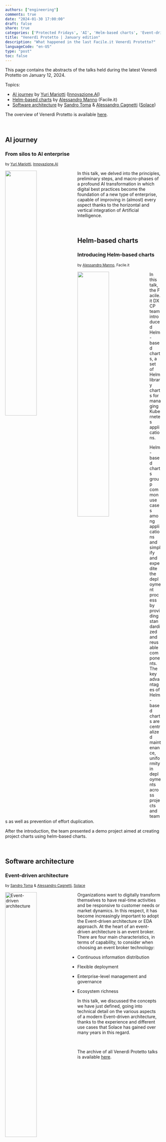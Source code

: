 ```yaml
---
authors: ["engineering"]
comments: true
date: "2024-01-30 17:00:00"
draft: false
share: true
categories: ['Protected Fridays', 'AI', 'Helm-based charts', 'Event-driven architecture']
title: "Venerdì Protetto | January edition"
description: "What happened in the last Facile.it Venerdì Protetto?"
languageCode: "en-US"
type: "post"
toc: false
---
```


This page contains the abstracts of the talks held during the latest Venerdì Protetto on January 12, 2024. 

Topics:

- [AI journey](#ai-journey) by [Yuri Mariotti](https://it.linkedin.com/in/yurimariotti) ([Innovazione.AI](https://innovazione.ai/chi-siamo/))
- [Helm-based charts](#helm-based-charts) by [Alessandro Manno](https://it.linkedin.com/in/alessandro-manno-9888a55a) (Facile.it)
- [Software architecture](#software-architecture) by [Sandro Toma](https://it.linkedin.com/in/sandrotoma68) & [Alessandro Cagnetti](https://it.linkedin.com/in/cagnetti) ([Solace](https://solace.com/))


The overview of Venerdì Protetto is available [here](https://engineering.facile.it/blog/eng/v-protetto/).

<br />

## AI journey

### From silos to AI enterprise

<sup>by [Yuri Mariotti](https://it.linkedin.com/in/yurimariotti), [Innovazione.AI](https://innovazione.ai/chi-siamo/)<sup>

<a href= "/images/venerd%C3%AC_protetto/azienda-ai.png?raw=true" target="_blank"> 
<img align="left" style="width:45%; margin-right: 0.5em" src=/images/venerd%C3%AC_protetto/azienda-ai.png?raw=true" alt="" title="" /> 
</a>

In this talk, we delved into the principles, preliminary steps, and macro-phases of a profound AI transformation in which digital best practices become the foundation of a new type of enterprise, capable of improving in (almost) every aspect thanks to the horizontal and vertical integration of Artificial Intelligence.


<br />

## Helm-based charts

### Introducing Helm-based charts

<sup>by [Alessandro Manno](https://it.linkedin.com/in/alessandro-manno-9888a55a), Facile.it<sup>

<a href= "/images/venerd%C3%AC_protetto/helm-based-charts.png?raw=true" target="_blank"> 
<img align="left" style="width:45%; margin-right: 0.5em" src=/images/venerd%C3%AC_protetto/helm-based-charts.png?raw=true" alt="" title="" /> 
</a>

In this talk, the Facile.it DXCP team introduced Helm-based charts, a set of Helm library charts for managing Kubernetes applications.

Helm-based charts group common use cases among applications and simplify and expedite the deployment process by providing standardized and reusable components. The key advantages of Helm-based charts are centralized maintenance, uniformity in deployments across projects and teams as well as prevention of effort duplication.

After the introduction, the team presented a demo project aimed at creating project charts using helm-based charts.

<br />

## Software architecture

### Event-driven architecture

<sup>by [Sandro Toma](https://it.linkedin.com/in/sandrotoma68) & [Alessandro Cagnetti](https://it.linkedin.com/in/cagnetti), [Solace](https://solace.com/)<sup>

<a href= "/images/venerd%C3%AC_protetto/event-driven-architecture.png?raw=true" target="_blank"> 
<img align="left" style="width:45%; margin-right: 0.5em" src=/images/venerd%C3%AC_protetto/event-driven-architecture.png?raw=true" alt="Event-driven architecture" title="Event-driven architecture" /> 
</a>

Organizations want to digitally transform themselves to have real-time activities and be responsive to customer needs or market dynamics. In this respect, it has become increasingly important to adopt the Event-driven architecture or EDA approach.
At the heart of an event-driven architecture is an event broker. There are four main characteristics, in terms of capability, to consider when choosing an event broker technology:

- Continuous information distribution

- Flexible deployment

- Enterprise-level management and governance

- Ecosystem richness

In this talk, we discussed the concepts we have just defined, going into technical detail on the various aspects of a modern Event-driven architecture, thanks to the experience and different use cases that Solace has gained over many years in this regard.

<br/>

The archive of all Venerdì Protetto talks is available [here](/categories/protected-fridays).

<script type="application/ld+json">
{ 
    "@context": "https://schema.org",
    "genre":["SEO","JSON-LD"],
    "@type": "BlogPosting",
    "headline": "Venerdì Protetto | January edition",
    "keywords": ["AI enterprize", "Helm-based charts ", "Event-driven architecture"],
    "wordcount": "335",
    "publisher": {
        "@type": "Organization",
        "name": "Facile.it Engineering",
        "url": "https://engineering.facile.it/",
        "logo": {
            "@type": "ImageObject",
            "url": "https://engineering.facile.it/images/logo_engineering.png",
            "width":"1057",
            "height":"244"
        }
    },
    "url": "https://engineering.facile.it/blog/eng/v-protetto9-6-2023/",
    "image": "https://engineering.facile.it/images/social/social-preview.png",
    "datePublished": "2023-01-30",
    "dateCreated": "2023-01-30",
    "dateModified": "2023-01-30",
    "inLanguage": "en-US",
    "isFamilyFriendly": "true",
    "description": "Abstracts of the talks held during the Venerdì Protetto on January 12th",
    "articleBody": "This page contains the abstracts of the talks held during the latest Venerdì Protetto on January 12, 2024. Topics: AI journey by Yuri Mariotti (Innovazione.AI) Helm-based charts by Alessandro Manno Software architecture by Sandro Toma & Alessandro Cagnetti (Solace) The overview of Venerdì Protetto is available here. AI journey From silos to AI enterprise by Yuri Mariotti In this talk, we took a look at the principles, preliminary steps, and macro-phases of a profound AI transformation in which digital best practices become the foundation of a new type of enterprise, capable of improving in (almost) every aspect thanks to the horizontal and vertical integration of Artificial Intelligence. Helm-based charts Introducing Helm-based charts by Alessandro Manno In this talk, the Facile.it DXCP team introduced Helm-based charts, a set of Helm library charts for managing Kubernetes applications. Helm-based charts group common use cases among applications and simplify and expedite the deployment process by providing standardized and reusable components. The key advantages of Helm-based charts are centralized maintenance, uniformity in deployments across projects and teams as well as prevention of effort duplication. After the introduction, the team presented a demo project aimed at creating project charts using helm-based charts. Software architecture Event-driven architecture by Sandro Toma & Alessandro Cagnetti, Solace Event-driven architecture Organizations want to digitally transform themselves to have real-time activities and be responsive to customer needs or market dynamics. In this respect, it has become increasingly important to adopt the Event-driven architecture or EDA approach. At the heart of an event-driven architecture is an event broker. There are four main characteristics, in terms of capability, to consider when choosing an event broker technology: Continuous information distribution Flexible deployment Enterprise-level management and governance Ecosystem richness In this presentation, we discussed the concepts we have just defined, going into technical detail on the various aspects of a modern Event-driven architecture, thanks to the experience and different use cases that Solace has gained over many years in this regard. The archive of all Venerdì Protetto talks is available here.",
    "author": {
        "@type": "Person",
        "name": "Ana",
        "url": "https://www.linkedin.com/in/ana-radujko"
    }
}
</script>
